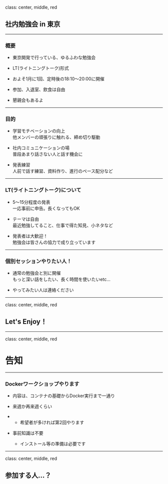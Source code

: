 class: center, middle, red
## 社内勉強会 in 東京

---
### 概要

- 東京開発で行っている、ゆるふわな勉強会

- LT(ライトニングトーク)形式

- およそ1月に1回、定時後の18:10～20:00に開催

- 参加、入退室、飲食は自由

- 懇親会もあるよ

---
### 目的

- 学習モチベーションの向上  
  他メンバーの頑張りに触れる、締め切り駆動

- 社内コミュニケーションの場  
  普段あまり話さない人と話す機会に

- 発表練習  
  人前で話す練習、資料作り、進行のペース配分など

---
### LT(ライトニングトーク)について

- 5～15分程度の発表  
  一応事前に申告。長くなってもOK

- テーマは自由  
  最近勉強してること、仕事で得た知見、小ネタなど

- 発表者は大歓迎！  
  勉強会は皆さんの協力で成り立っています

---
### 個別セッションやりたい人！

- 通常の勉強会と別に開催  
  もっと深い話をしたい、長く時間を使いたいetc...

- やってみたい人は連絡ください

---
class: center, middle, red
## Let's Enjoy！

---
class: center, middle, red
# 告知

---
### Dockerワークショップやります

- 内容は、コンテナの基礎からDocker実行まで一通り

- 来週か再来週くらい
- 
  - 希望者が多ければ第2回やります

- 事前知識は不要

  - インストール等の準備は必要です

---
class: center, middle, red
## 参加する人…？
